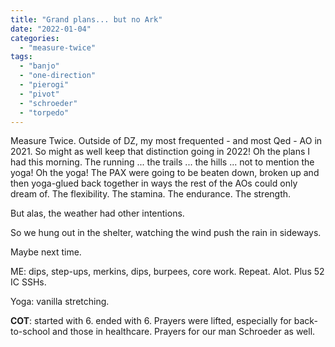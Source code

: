 ```yaml
---
title: "Grand plans... but no Ark"
date: "2022-01-04"
categories: 
  - "measure-twice"
tags: 
  - "banjo"
  - "one-direction"
  - "pierogi"
  - "pivot"
  - "schroeder"
  - "torpedo"
---
```


Measure Twice. Outside of DZ, my most frequented - and most Qed - AO in 2021. So might as well keep that distinction going in 2022! Oh the plans I had this morning. The running ... the trails ... the hills ... not to mention the yoga! Oh the yoga! The PAX were going to be beaten down, broken up and then yoga-glued back together in ways the rest of the AOs could only dream of. The flexibility. The stamina. The endurance. The strength.

But alas, the weather had other intentions.

So we hung out in the shelter, watching the wind push the rain in sideways.

Maybe next time.

ME: dips, step-ups, merkins, dips, burpees, core work. Repeat. Alot. Plus 52 IC SSHs.

Yoga: vanilla stretching.

**COT**: started with 6. ended with 6. Prayers were lifted, especially for back-to-school and those in healthcare. Prayers for our man Schroeder as well.
